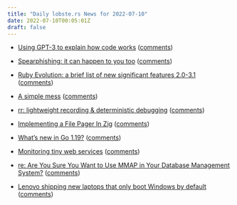 ```yaml
---
title: "Daily lobste.rs News for 2022-07-10"
date: 2022-07-10T00:05:01Z
draft: false
---
```






- [Using GPT-3 to explain how code works](https://simonwillison.net/2022/Jul/9/gpt-3-explain-code/)
  ([comments](https://lobste.rs/s/znogyz/using_gpt_3_explain_how_code_works))



- [Spearphishing: it can happen to you too](https://xeiaso.net/blog/spearphishing)
  ([comments](https://lobste.rs/s/bqahhy/spearphishing_it_can_happen_you_too))



- [Ruby Evolution: a brief list of new significant features 2.0-3.1](https://rubyreferences.github.io/rubychanges/evolution.html)
  ([comments](https://lobste.rs/s/hu04e8/ruby_evolution_brief_list_new))



- [A simple mess](https://idiomdrottning.org/a-simple-mess)
  ([comments](https://lobste.rs/s/vrtitv/simple_mess))



- [rr: lightweight recording & deterministic debugging](https://rr-project.org/)
  ([comments](https://lobste.rs/s/rbptw2/rr_lightweight_recording_deterministic))



- [Implementing a File Pager In Zig](https://ayende.com/blog/posts/series/195587-B/implementing-a-file-pager-in-zig)
  ([comments](https://lobste.rs/s/uottio/implementing_file_pager_zig))



- [What’s new in Go 1.19?](https://blog.carlmjohnson.net/post/2022/golang-119-new-features/)
  ([comments](https://lobste.rs/s/hlrgc0/what_s_new_go_1_19))



- [Monitoring tiny web services](https://jvns.ca/blog/2022/07/09/monitoring-small-web-services/)
  ([comments](https://lobste.rs/s/vdbrqy/monitoring_tiny_web_services))



- [re: Are You Sure You Want to Use MMAP in Your Database Management System?](https://ravendb.net/articles/re-are-you-sure-you-want-to-use-mmap-in-your-database-management-system)
  ([comments](https://lobste.rs/s/ltrw2p/re_are_you_sure_you_want_use_mmap_your))



- [Lenovo shipping new laptops that only boot Windows by default](https://mjg59.dreamwidth.org/59931.html)
  ([comments](https://lobste.rs/s/6ievva/lenovo_shipping_new_laptops_only_boot))


